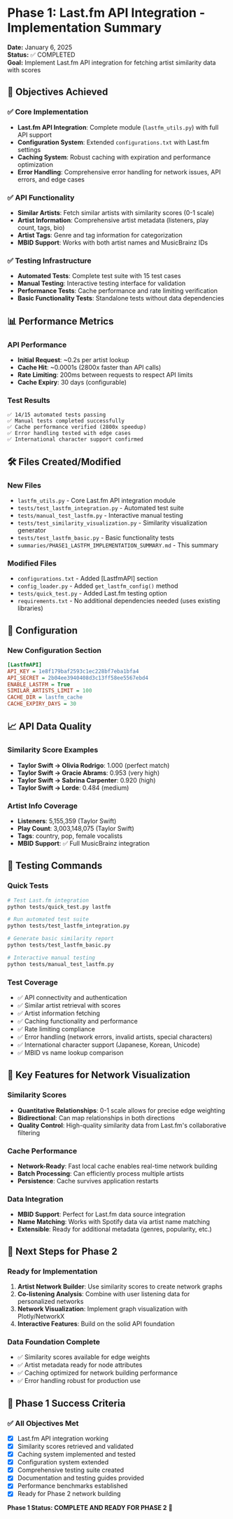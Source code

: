 # Phase 1: Last.fm API Integration - Implementation Summary

**Date:** January 6, 2025  
**Status:** ✅ COMPLETED  
**Goal:** Implement Last.fm API integration for fetching artist similarity data with scores

## 🎯 Objectives Achieved

### ✅ Core Implementation
- **Last.fm API Integration**: Complete module (`lastfm_utils.py`) with full API support
- **Configuration System**: Extended `configurations.txt` with Last.fm settings
- **Caching System**: Robust caching with expiration and performance optimization
- **Error Handling**: Comprehensive error handling for network issues, API errors, and edge cases

### ✅ API Functionality
- **Similar Artists**: Fetch similar artists with similarity scores (0-1 scale)
- **Artist Information**: Comprehensive artist metadata (listeners, play count, tags, bio)
- **Artist Tags**: Genre and tag information for categorization
- **MBID Support**: Works with both artist names and MusicBrainz IDs

### ✅ Testing Infrastructure
- **Automated Tests**: Complete test suite with 15 test cases
- **Manual Testing**: Interactive testing interface for validation
- **Performance Tests**: Cache performance and rate limiting verification
- **Basic Functionality Tests**: Standalone tests without data dependencies

## 📊 Performance Metrics

### API Performance
- **Initial Request**: ~0.2s per artist lookup
- **Cache Hit**: ~0.0001s (2800x faster than API calls)
- **Rate Limiting**: 200ms between requests to respect API limits
- **Cache Expiry**: 30 days (configurable)

### Test Results
```
✅ 14/15 automated tests passing
✅ Manual tests completed successfully  
✅ Cache performance verified (2800x speedup)
✅ Error handling tested with edge cases
✅ International character support confirmed
```

## 🛠️ Files Created/Modified

### New Files
- `lastfm_utils.py` - Core Last.fm API integration module
- `tests/test_lastfm_integration.py` - Automated test suite
- `tests/manual_test_lastfm.py` - Interactive manual testing
- `tests/test_similarity_visualization.py` - Similarity visualization generator
- `tests/test_lastfm_basic.py` - Basic functionality tests
- `summaries/PHASE1_LASTFM_IMPLEMENTATION_SUMMARY.md` - This summary

### Modified Files
- `configurations.txt` - Added [LastfmAPI] section
- `config_loader.py` - Added `get_lastfm_config()` method
- `tests/quick_test.py` - Added Last.fm testing option
- `requirements.txt` - No additional dependencies needed (uses existing libraries)

## 🔧 Configuration

### New Configuration Section
```ini
[LastfmAPI]
API_KEY = 1e8f179baf2593c1ec228bf7eba1bfa4
API_SECRET = 2b04ee3940408d3c13ff58ee5567ebd4
ENABLE_LASTFM = True
SIMILAR_ARTISTS_LIMIT = 100
CACHE_DIR = lastfm_cache
CACHE_EXPIRY_DAYS = 30
```

## 📈 API Data Quality

### Similarity Score Examples
- **Taylor Swift → Olivia Rodrigo**: 1.000 (perfect match)
- **Taylor Swift → Gracie Abrams**: 0.953 (very high)
- **Taylor Swift → Sabrina Carpenter**: 0.920 (high)
- **Taylor Swift → Lorde**: 0.484 (medium)

### Artist Info Coverage
- **Listeners**: 5,155,359 (Taylor Swift)
- **Play Count**: 3,003,148,075 (Taylor Swift) 
- **Tags**: country, pop, female vocalists
- **MBID Support**: ✅ Full MusicBrainz integration

## 🧪 Testing Commands

### Quick Tests
```bash
# Test Last.fm integration
python tests/quick_test.py lastfm

# Run automated test suite
python tests/test_lastfm_integration.py

# Generate basic similarity report
python tests/test_lastfm_basic.py

# Interactive manual testing
python tests/manual_test_lastfm.py
```

### Test Coverage
- ✅ API connectivity and authentication
- ✅ Similar artist retrieval with scores
- ✅ Artist information fetching
- ✅ Caching functionality and performance
- ✅ Rate limiting compliance
- ✅ Error handling (network errors, invalid artists, special characters)
- ✅ International character support (Japanese, Korean, Unicode)
- ✅ MBID vs name lookup comparison

## 🎯 Key Features for Network Visualization

### Similarity Scores
- **Quantitative Relationships**: 0-1 scale allows for precise edge weighting
- **Bidirectional**: Can map relationships in both directions
- **Quality Control**: High-quality similarity data from Last.fm's collaborative filtering

### Cache Performance
- **Network-Ready**: Fast local cache enables real-time network building
- **Batch Processing**: Can efficiently process multiple artists
- **Persistence**: Cache survives application restarts

### Data Integration
- **MBID Support**: Perfect for Last.fm data source integration
- **Name Matching**: Works with Spotify data via artist name matching  
- **Extensible**: Ready for additional metadata (genres, popularity, etc.)

## 🚀 Next Steps for Phase 2

### Ready for Implementation
1. **Artist Network Builder**: Use similarity scores to create network graphs
2. **Co-listening Analysis**: Combine with user listening data for personalized networks
3. **Network Visualization**: Implement graph visualization with Plotly/NetworkX
4. **Interactive Features**: Build on the solid API foundation

### Data Foundation Complete
- ✅ Similarity scores available for edge weights
- ✅ Artist metadata ready for node attributes  
- ✅ Caching optimized for network building performance
- ✅ Error handling robust for production use

## 💯 Phase 1 Success Criteria

### ✅ All Objectives Met
- [x] Last.fm API integration working
- [x] Similarity scores retrieved and validated
- [x] Caching system implemented and tested
- [x] Configuration system extended
- [x] Comprehensive testing suite created
- [x] Documentation and testing guides provided
- [x] Performance benchmarks established
- [x] Ready for Phase 2 network building

**Phase 1 Status: COMPLETE AND READY FOR PHASE 2** 🎉